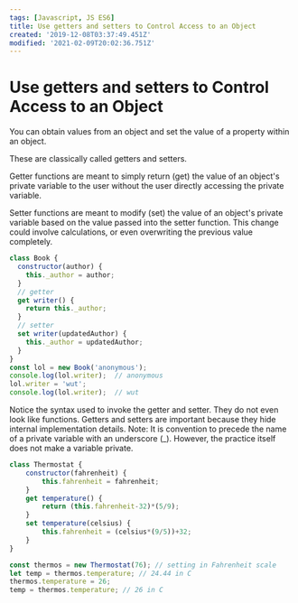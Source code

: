 ```yaml
---
tags: [Javascript, JS ES6]
title: Use getters and setters to Control Access to an Object
created: '2019-12-08T03:37:49.451Z'
modified: '2021-02-09T20:02:36.751Z'
---
```


Use getters and setters to Control Access to an Object
======================================================

You can obtain values from an object and set the value of a property within an object.

These are classically called getters and setters.

Getter functions are meant to simply return (get) the value of an object's private variable to the user without the user directly accessing the private variable.

Setter functions are meant to modify (set) the value of an object's private variable based on the value passed into the setter function. This change could involve calculations, or even overwriting the previous value completely.
``` Javascript
class Book {
  constructor(author) {
    this._author = author;
  }
  // getter
  get writer() {
    return this._author;
  }
  // setter
  set writer(updatedAuthor) {
    this._author = updatedAuthor;
  }
}
const lol = new Book('anonymous');
console.log(lol.writer);  // anonymous
lol.writer = 'wut';
console.log(lol.writer);  // wut

```
Notice the syntax used to invoke the getter and setter. They do not even look like functions. Getters and setters are important because they hide internal implementation details. Note: It is convention to precede the name of a private variable with an underscore (_). However, the practice itself does not make a variable private.
``` javascript
class Thermostat {
    constructor(fahrenheit) {
        this.fahrenheit = fahrenheit;
    }
    get temperature() {
        return (this.fahrenheit-32)*(5/9);
    }
    set temperature(celsius) {
        this.fahrenheit = (celsius*(9/5))+32;
    }
}

const thermos = new Thermostat(76); // setting in Fahrenheit scale
let temp = thermos.temperature; // 24.44 in C
thermos.temperature = 26;
temp = thermos.temperature; // 26 in C
```
